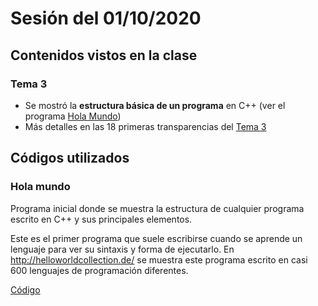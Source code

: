 # Sesión del 01/10/2020

## Contenidos vistos en la clase

### Tema 3
* Se mostró la **estructura básica de un programa** en C++ (ver el programa [Hola Mundo](#hola-mundo))
* Más detalles en las 18 primeras transparencias del [Tema 3](https://eii.cv.uma.es/pluginfile.php/233673/mod_resource/content/3/Tema%203.pdf)

## Códigos utilizados

### Hola mundo

Programa inicial donde se muestra la estructura de cualquier programa escrito en C++ y sus principales elementos.

Este es el primer programa que suele escribirse cuando se aprende un lenguaje para ver su sintaxis y forma de ejecutarlo. En <http://helloworldcollection.de/> se muestra este programa escrito en casi 600 lenguajes de programación diferentes.

[Código](sesion20.09.29/hola_mundo.cpp)
